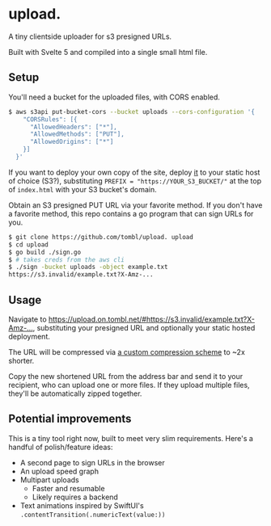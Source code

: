 # upload.

A tiny clientside uploader for s3 presigned URLs.

Built with Svelte 5 and compiled into a single small html file.

## Setup

You'll need a bucket for the uploaded files, with CORS enabled.

```sh
$ aws s3api put-bucket-cors --bucket uploads --cors-configuration '{
    "CORSRules": [{
      "AllowedHeaders": ["*"],
      "AllowedMethods": ["PUT"],
      "AllowedOrigins": ["*"]
    }]
  }'
```

If you want to deploy your own copy of the site, deploy
[it](https://nightly.link/tombl/upload./workflows/build/main/site.zip) to your
static host of choice (S3?), substituting `PREFIX = "https://YOUR_S3_BUCKET/"`
at the top of `index.html` with your S3 bucket's domain.

Obtain an S3 presigned PUT URL via your favorite method. If you don't have a
favorite method, this repo contains a go program that can sign URLs for you.

```sh
$ git clone https://github.com/tombl/upload. upload
$ cd upload
$ go build ./sign.go
$ # takes creds from the aws cli
$ ./sign -bucket uploads -object example.txt
https://s3.invalid/example.txt?X-Amz-...
```

## Usage

Navigate to
<https://upload.on.tombl.net/#https://s3.invalid/example.txt?X-Amz-...>,
substituting your presigned URL and optionally your static hosted deployment.

The URL will be compressed via
[a custom compression scheme](https://github.com/tombl/upload./blob/main/src/qpack.ts)
to ~2x shorter.

Copy the new shortened URL from the address bar and send it to your recipient,
who can upload one or more files. If they upload multiple files, they'll be
automatically zipped together.

## Potential improvements

This is a tiny tool right now, built to meet very slim requirements. Here's a
handful of polish/feature ideas:

- A second page to sign URLs in the browser
- An upload speed graph
- Multipart uploads
  - Faster and resumable
  - Likely requires a backend
- Text animations inspired by SwiftUI's
  `.contentTransition(.numericText(value:))`
